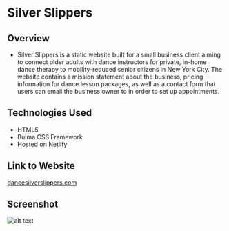 # Silver Slippers

## Overview

* Silver Slippers is a static website built for a small business client aiming to connect older adults with dance instructors for private, in-home dance therapy to mobility-reduced senior citizens in New York City. The website contains a mission statement about the business, pricing information for dance lesson packages, as well as a contact form that users can email the business owner to in order to set up appointments.

## Technologies Used

* HTML5
* Bulma CSS Framework
* Hosted on Netlify

## Link to Website
[dancesilverslippers.com](https://dancesilverslippers.com)

## Screenshot
![alt text](http://url/to/img.png)
